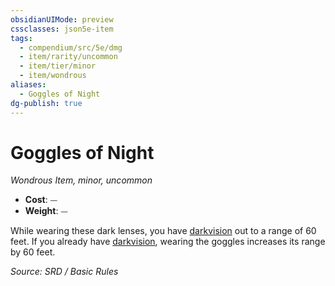 ```yaml
---
obsidianUIMode: preview
cssclasses: json5e-item
tags:
  - compendium/src/5e/dmg
  - item/rarity/uncommon
  - item/tier/minor
  - item/wondrous
aliases:
  - Goggles of Night
dg-publish: true
---
```

# Goggles of Night
*Wondrous Item, minor, uncommon*  

- **Cost**: ⏤
- **Weight**: ⏤

While wearing these dark lenses, you have [darkvision](rules/senses.md#darkvision) out to a range of 60 feet. If you already have [darkvision](rules/senses.md#darkvision), wearing the goggles increases its range by 60 feet.

*Source: SRD / Basic Rules*